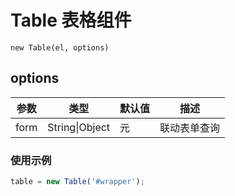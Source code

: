 # Table 表格组件

`new Table(el, options)`
## options
参数		|类型						|默认值			|描述
--------|---------------|-----------|------------
form		|String\|Object |元					|联动表单查询


### 使用示例
```javascript
table = new Table('#wrapper');
```
